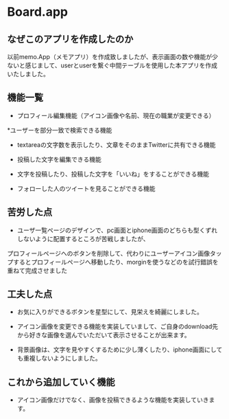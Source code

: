 # Board.app

## なぜこのアプリを作成したのか

以前memo.App（メモアプリ）を作成致しましたが、表示画面の数や機能が少ないと感じまして、userとuserを繋ぐ中間テーブルを使用した本アプリを作成いたしました。



## 機能一覧

* プロフィール編集機能（アイコン画像や名前、現在の職業が変更できる）

*ユーザーを部分一致で検索できる機能

* textareaの文字数を表示したり、文章をそのままTwitterに共有できる機能

* 投稿した文字を編集できる機能

* 文字を投稿したり、投稿した文字を「いいね」をすることができる機能

* フォローした人のツイートを見ることができる機能

## 苦労した点

* ユーザ一覧ページのデザインで、pc画面とiphone画面のどちらも型くずれしないように配置するところが苦戦しましたが、

プロフィールページへのボタンを削除して、代わりにユーザーアイコン画像タップするとプロフィールページへ移動したり、morginを使うなどのを試行錯誤を重ねて完成させました



## 工夫した点

* お気に入りができるボタンを星型にして、見栄えを綺麗にしました。


* アイコン画像を変更できる機能を実装していまして、ご自身のdownload先から好きな画像を選んでいただいて表示させることが出来ます。

        
* 背景画像は、文字を見やすくするために少し薄くしたり、iphone画面にしても重複しないようにしました。
    
    
## これから追加していく機能
    
* アイコン画像だけでなく、画像を投稿できるような機能を実装していきます。
